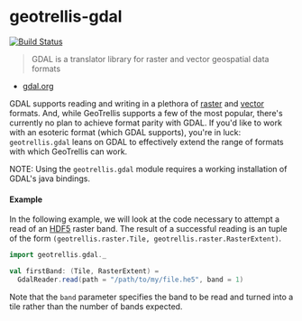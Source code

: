 # geotrellis-gdal

[![Build Status](https://travis-ci.org/geotrellis/geotrellis-gdal.svg?branch=master)](https://travis-ci.org/geotrellis/geotrellis-gdal)

> GDAL is a translator library for raster and vector geospatial data
> formats
- [gdal.org](http://gdal.org/)

GDAL supports reading and writing in a plethora of
[raster](http://gdal.org/formats_list.html) and
[vector](http://gdal.org/ogr_formats.html) formats. And, while GeoTrellis
supports a few of the most popular, there's currently no plan to achieve
format parity with GDAL. If you'd like to work with an esoteric format
(which GDAL supports), you're in luck: `geotrellis.gdal` leans on
GDAL to effectively extend the range of formats with which GeoTrellis can work.  

NOTE: Using the `geotrellis.gdal` module requires a working installation of
GDAL's java bindings.

#### Example

In the following example, we will look at the code necessary to attempt
a read of an [HDF5](http://gdal.org/frmt_hdf5.html) raster band. The
result of a successful reading is an tuple of the form
`(geotrellis.raster.Tile, geotrellis.raster.RasterExtent)`.

```scala
import geotrellis.gdal._

val firstBand: (Tile, RasterExtent) =
  GdalReader.read(path = "/path/to/my/file.he5", band = 1)
```

Note that the `band` parameter specifies the band to be read and turned
into a tile rather than the number of bands expected.

